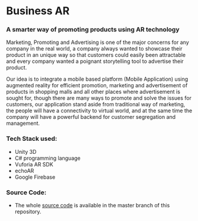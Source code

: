 # Business AR 
### A smarter way of promoting products using AR technology <br/>
<p>Marketing, Promoting and Advertising is one of the major concerns for any company
in the real world, a company always wanted to showcase 
their product in an unique way so that customers could easily been attractable and 
every company wanted a poignant storytelling tool to advertise their product. <br/>
<p>Our idea is to integrate a mobile based platform (Mobile Application) using augmented reality for efficient promotion, 
marketing and advertisement of products in shopping malls and all other places where advertisement is sought for,
though there are many ways to promote and solve the issues for customers, 
our application stand aside from traditional way of marketing, the people will have a connectivity to virtual world, 
and at the same time the company will have a powerful backend for customer segregation and management. 

### Tech Stack used:
- Unity 3D
- C# programming language
- Vuforia AR SDK
- echoAR
- Google Firebase

### Source Code:
- The whole [source code](https://github.com/Kingpins/BusinessAR/tree/master) is available in the master branch of this repository.
